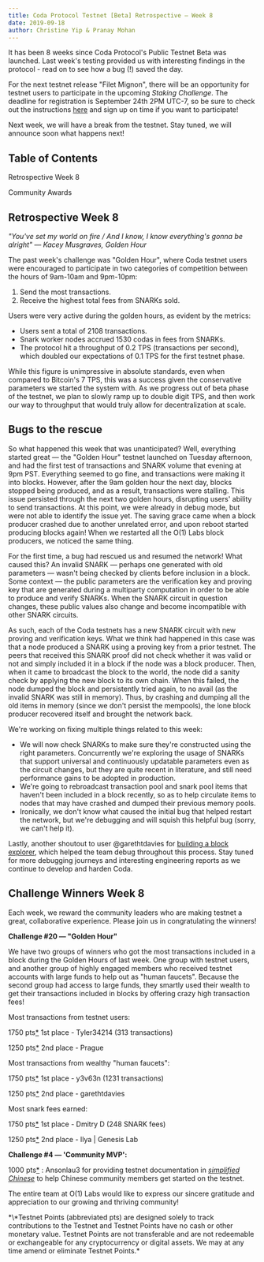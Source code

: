 ```yaml
---
title: Coda Protocol Testnet [Beta] Retrospective — Week 8
date: 2019-09-18
author: Christine Yip & Pranay Mohan
---
```


It has been 8 weeks since Coda Protocol's Public Testnet Beta was launched. Last week's testing provided us with interesting findings in the protocol - read on to see how a bug (!) saved the day.

For the next testnet release "Filet Mignon", there will be an opportunity for testnet users to participate in the upcoming *Staking Challenge*. The deadline for registration is September 24th 2PM UTC-7, so be sure to check out the instructions [here](https://forums.codaprotocol.com/t/staking-challenge-signups-filet-mignon/187) and sign up on time if you want to participate!

Next week, we will have a break from the testnet. Stay tuned, we will announce soon what happens next!

## Table of Contents

Retrospective Week 8

Community Awards

## Retrospective Week 8

*"You've set my world on fire / And I know, I know everything's gonna be alright" — Kacey Musgraves, Golden Hour*

The past week's challenge was "Golden Hour", where Coda testnet users were encouraged to participate in two categories of competition between the hours of 9am-10am and 9pm-10pm:

1. Send the most transactions.
2. Receive the highest total fees from SNARKs sold.

Users were very active during the golden hours, as evident by the metrics:

- Users sent a total of 2108 transactions.
- Snark worker nodes accrued 1530 codas in fees from SNARKs.
- The protocol hit a throughput of 0.2 TPS (transactions per second), which doubled our expectations of 0.1 TPS for the first testnet phase.

While this figure is unimpressive in absolute standards, even when compared to Bitcoin's 7 TPS, this was a success given the conservative parameters we started the system with. As we progress out of beta phase of the testnet, we plan to slowly ramp up to double digit TPS, and then work our way to throughput that would truly allow for decentralization at scale.

## Bugs to the rescue

So what happened this week that was unanticipated? Well, everything started great — the "Golden Hour" testnet launched on Tuesday afternoon, and had the first test of transactions and SNARK volume that evening at 9pm PST. Everything seemed to go fine, and transactions were making it into blocks. However, after the 9am golden hour the next day, blocks stopped being produced, and as a result, transactions were stalling. This issue persisted through the next two golden hours, disrupting users' ability to send transactions. At this point, we were already in debug mode, but were not able to identify the issue yet. The saving grace came when a block producer crashed due to another unrelated error, and upon reboot started producing blocks again! When we restarted all the O(1) Labs block producers, we noticed the same thing.

For the first time, a bug had rescued us and resumed the network! What caused this? An invalid SNARK — perhaps one generated with old parameters —  wasn't being checked by clients before inclusion in a block. Some context — the public parameters are the verification key and proving key that are generated during a multiparty computation in order to be able to produce and verify SNARKs. When the SNARK circuit in question changes, these public values also change and become incompatible with other SNARK circuits.

As such, each of the Coda testnets has a new SNARK circuit with new proving and verification keys. What we think had happened in this case was that a node produced a SNARK using a proving key from a prior testnet. The peers that received this SNARK proof did not check whether it was valid or not and simply included it in a block if the node was a block producer. Then, when it came to broadcast the block to the world, the node did a sanity check by applying the new block to its own chain. When this failed, the node dumped the block and persistently tried again, to no avail (as the invalid SNARK was still in memory). Thus, by crashing and dumping all the old items in memory (since we don't persist the mempools), the lone block producer recovered itself and brought the network back.

We're working on fixing multiple things related to this week:

- We will now check SNARKs to make sure they're constructed using the right parameters. Concurrently we're exploring the usage of SNARKs that support universal and continuously updatable parameters even as the circuit changes, but they are quite recent in literature, and still need performance gains to be adopted in production.
- We're going to rebroadcast transaction pool and snark pool items that haven't been included in a block recently, so as to help circulate items to nodes that may have crashed and dumped their previous memory pools.
- Ironically, we don't know what caused the initial bug that helped restart the network, but we're debugging and will squish this helpful bug (sorry, we can't help it).

Lastly, another shoutout to user @garethtdavies for [building a block explorer](https://medium.com/@_garethtdavies/prototyping-a-coda-blockchain-explorer-dbe5c12b4ae2), which helped the team debug throughout this process. Stay tuned for more debugging journeys and interesting engineering reports as we continue to develop and harden Coda.

## Challenge Winners Week 8

Each week, we reward the community leaders who are making testnet a great, collaborative experience. Please join us in congratulating the winners!

**Challenge #20 — "Golden Hour"**

We have two groups of winners who got the most transactions included in a block during the Golden Hours of last week. One group with testnet users, and another group of highly engaged members who received testnet accounts with large funds to help out as "human faucets". Because the second group had access to large funds, they smartly used their wealth to get their transactions included in blocks by offering crazy high transaction fees!

Most transactions from testnet users:

1750 pts[\*](#disclaimer) 1st place - Tyler34214 (313 transactions)

1250 pts[\*](#disclaimer) 2nd place - Prague

Most transactions from wealthy "human faucets":

1750 pts[\*](#disclaimer) 1st place - y3v63n (1231 transactions)

1250 pts[\*](#disclaimer) 2nd place - garethtdavies

Most snark fees earned:

1750 pts[\*](#disclaimer) 1st place - Dmitry D (248 SNARK fees)

1250 pts[\*](#disclaimer) 2nd place - Ilya | Genesis Lab 

**Challenge #4 — 'Community MVP':**

1000 pts[\*](#disclaimer) : Ansonlau3 for providing testnet documentation in *[simplified Chinese](https://shimo.im/docs/KRpKktRCx3pcqJc6/read)*  to help Chinese community members get started on the testnet.

The entire team at O(1) Labs would like to express our sincere gratitude and appreciation to our growing and thriving community!

<div id="disclaimer" />
*\*Testnet Points (abbreviated pts) are designed solely to track contributions to the Testnet and Testnet Points have no cash or other monetary value. Testnet Points are not transferable and are not redeemable or exchangeable for any cryptocurrency or digital assets. We may at any time amend or eliminate Testnet Points.*
